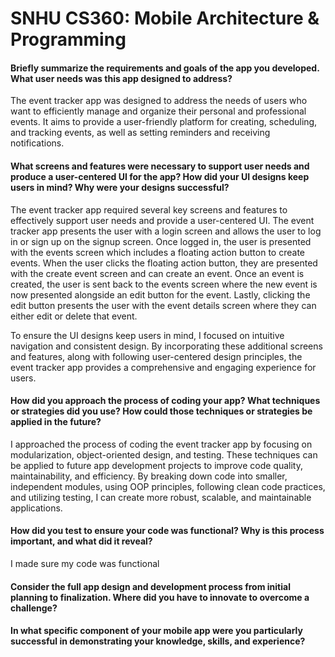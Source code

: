 # SNHU CS360: Mobile Architecture & Programming


#### Briefly summarize the requirements and goals of the app you developed. What user needs was this app designed to address?
<p>
    The event tracker app was designed to address the needs of users who want to efficiently manage and organize their personal and professional events. It aims to provide a user-friendly platform for creating, scheduling, and tracking events, as well as setting reminders and receiving notifications.
</p>

#### What screens and features were necessary to support user needs and produce a user-centered UI for the app? How did your UI designs keep users in mind? Why were your designs successful?
<p>
    The event tracker app required several key screens and features to effectively support user needs and provide a user-centered UI. The event tracker app presents the user with a login screen and allows the user to log in or sign up on the signup screen. Once logged in, the user is presented with the events screen which includes a floating action button to create events. When the user clicks the floating action button, they are presented with the create event screen and can create an event. Once an event is created, the user is sent back to the events screen where the new event is now presented alongside an edit button for the event. Lastly, clicking the edit button presents the user with the event details screen where they can either edit or delete that event. 
</p>

<p>
    To ensure the UI designs keep users in mind, I focused on intuitive navigation and consistent design. By incorporating these additional screens and features, along with following user-centered design principles, the event tracker app provides a comprehensive and engaging experience for users.
</p>


#### How did you approach the process of coding your app? What techniques or strategies did you use? How could those techniques or strategies be applied in the future?
<p>
    I approached the process of coding the event tracker app by focusing on modularization, object-oriented design, and testing. These techniques can be applied to future app development projects to improve code quality, maintainability, and efficiency. By breaking down code into smaller, independent modules, using OOP principles, following clean code practices, and utilizing testing, I can create more robust, scalable, and maintainable applications.
</p>

#### How did you test to ensure your code was functional? Why is this process important, and what did it reveal?
<p>
    I made sure my code was functional 
</p>

#### Consider the full app design and development process from initial planning to finalization. Where did you have to innovate to overcome a challenge?
<p>
    
</p>
    
#### In what specific component of your mobile app were you particularly successful in demonstrating your knowledge, skills, and experience?
<p>
    
</p>

